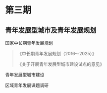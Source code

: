 # 第三期

## 青年发展型城市及青年发展规划

国家中长期青年发展规划

> 《中长期青年发展规划（2016～2025）》
>
> 《关于开展青年发展型城市建设试点的意见》



青年发展型城市建设

区域青年发展课题调研

